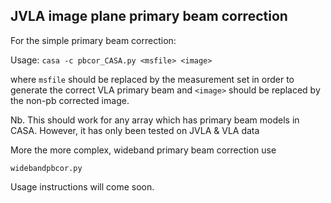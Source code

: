 ## JVLA image plane primary beam correction

For the simple primary beam correction:

Usage: `casa -c pbcor_CASA.py <msfile> <image>`

where `msfile` should be replaced by the measurement set in order to generate the correct VLA primary beam and `<image>` should be replaced by the non-pb corrected image.

Nb. This should work for any array which has primary beam models in CASA. However, it has only been tested on JVLA & VLA data

More the more complex, wideband primary beam correction use

`widebandpbcor.py`

Usage instructions will come soon. 

